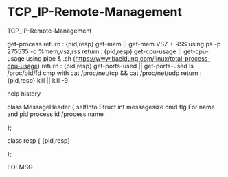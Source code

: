 # TCP_IP-Remote-Management
 TCP_IP-Remote-Management

get-process     return : {pid,resp}
get-mem <process-name> || get-mem <process-id>   VSZ + RSS  using  ps -p 275535 -o %mem,vsz,rss return : {pid,resp}
get-cpu-usage <process-name> || get-cpu-usage <process-id> using pipe & .sh  (https://www.baeldung.com/linux/total-process-cpu-usage) return : {pid,resp}
get-ports-used <process-name> || get-ports-used <process-id>  ls /proc/pid/fd cmp with cat /proc/net/tcp && cat /proc/net/udp return : {pid,resp}
kill <process-name> || kill <process-id> -9


help
history

class MessageHeader
{
    selfInfo Struct
    int messagesize
    cmd
    flg For name and pid
    process id /process name
    
};

class resp
{
    {pid,resp}
    
};

EOFMSG